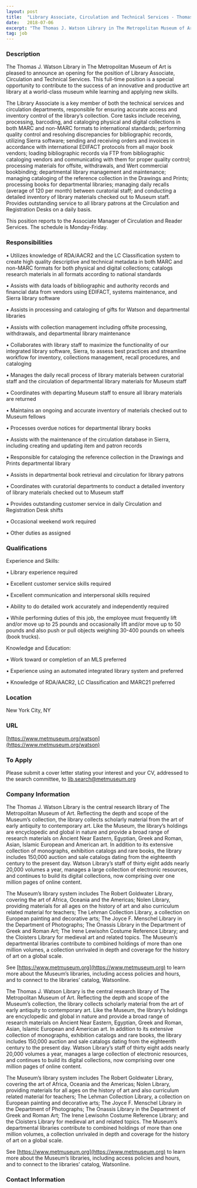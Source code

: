 ```yaml
---
layout: post
title:  "Library Associate, Circulation and Technical Services - Thomas J. Watson Library at the Metropolitan Museum of Art, NYC, NY"
date:   2018-07-06
excerpt: "The Thomas J. Watson Library in The Metropolitan Museum of Art is pleased to announce an opening for the position of Library Associate, Circulation and Technical Services. This full-time position is a special opportunity to contribute to the success of an innovative and productive art library at a world-class museum..."
tag: job
---
```


### Description   

The Thomas J. Watson Library in The Metropolitan Museum of Art is pleased to announce an opening for the position of Library Associate, Circulation and Technical Services. This full-time position is a special opportunity to contribute to the success of an innovative and productive art library at a world-class museum while learning and applying new skills.
 
The Library Associate is a key member of both the technical services and circulation departments, responsible for ensuring accurate access and inventory control of the library’s collection. Core tasks include receiving, processing, barcoding, and cataloging physical and digital collections in both MARC and non-MARC formats to international standards; performing quality control and resolving discrepancies for bibliographic records, utilizing Sierra software; sending and receiving orders and invoices in accordance with international EDIFACT protocols from all major book vendors; loading bibliographic records via FTP from bibliographic cataloging vendors and communicating with them for proper quality control; processing materials for offsite, withdrawals, and Wert commercial bookbinding; departmental library management and maintenance; managing cataloging of the reference collection in the Drawings and Prints; processing books for departmental libraries; managing daily recalls (average of 120 per month) between curatorial staff; and conducting a detailed inventory of library materials checked out to Museum staff. Provides outstanding service to all library patrons at the Circulation and Registration Desks on a daily basis.

This position reports to the Associate Manager of Circulation and Reader Services. The schedule is Monday-Friday.



### Responsibilities   



• 	Utilizes knowledge of RDA/AACR2 and the LC Classification system to create high quality descriptive and technical metadata in both MARC and non-MARC formats for both physical and digital collections; catalogs research materials in all formats according to national standards

• 	Assists with data loads of bibliographic and authority records and financial data from vendors using EDIFACT, systems maintenance, and Sierra library software 

• 	Assists in processing and cataloging of gifts for Watson and departmental libraries

• 	Assists with collection management including offsite processing, withdrawals, and departmental library maintenance

• 	Collaborates with library staff to maximize the functionality of our integrated library software, Sierra, to assess best practices and streamline workflow for inventory, collections management, recall procedures, and cataloging 

• 	Manages the daily recall process of library materials between curatorial staff and the circulation of departmental library materials for Museum staff 

• 	Coordinates with departing Museum staff to ensure all library materials are returned

• 	Maintains an ongoing and accurate inventory of materials checked out to Museum fellows

• 	Processes overdue notices for departmental library books 

• 	Assists with the maintenance of the circulation database in Sierra, including creating and updating item and patron records

• 	Responsible for cataloging the reference collection in the Drawings and Prints departmental library

• 	Assists in departmental book retrieval and circulation for library patrons 

• 	Coordinates with curatorial departments to conduct a detailed inventory of library materials checked out to Museum staff

• 	Provides outstanding customer service in daily Circulation and Registration Desk shifts 

• 	Occasional weekend work required

• 	Other duties as assigned




### Qualifications   

Experience and Skills:

• 	Library experience required

• 	Excellent customer service skills required

• 	Excellent communication and interpersonal skills required

• 	Ability to do detailed work accurately and independently required 

• 	While performing duties of this job, the employee must frequently lift and/or move up to 25 pounds and occasionally lift and/or move up to 50 pounds and also push or pull objects weighing 30-400 pounds on wheels (book trucks).

Knowledge and Education:

• 	Work toward or completion of an MLS preferred

• 	Experience using an automated integrated library system and preferred 

• 	Knowledge of RDA/AACR2, LC Classification and MARC21 preferred 






### Location   

New York City, NY


### URL   

[https://www.metmuseum.org/watson](https://www.metmuseum.org/watson) 

### To Apply   

Please submit a cover letter stating your interest and your CV, addressed to the search committee, to lib.search@metmuseum.org


### Company Information   

The Thomas J. Watson Library is the central research library of The Metropolitan Museum of Art. Reflecting the depth and scope of the Museum’s collection, the library collects scholarly material from the art of early antiquity to contemporary art. Like the Museum, the library’s holdings are encyclopedic and global in nature and provide a broad range of research materials on Ancient Near Eastern, Egyptian, Greek and Roman, Asian, Islamic European and American art. In addition to its extensive collection of monographs, exhibition catalogs and rare books, the library includes 150,000 auction and sale catalogs dating from the eighteenth century to the present day. Watson Library’s staff of thirty eight adds nearly 20,000 volumes a year, manages a large collection of electronic resources, and continues to build its digital collections, now comprising over one million pages of online content.

The Museum’s library system includes The Robert Goldwater Library, covering the art of Africa, Oceania and the Americas; Nolen Library, providing materials for all ages on the history of art and also curriculum related material for teachers; The Lehman Collection Library, a collection on European painting and decorative arts; The Joyce F. Menschel Library in the Department of Photographs; The Onassis Library in the Department of Greek and Roman Art; The Irene Lewisohn Costume Reference Library; and the Cloisters Library for medieval art and related topics. The Museum’s departmental libraries contribute to combined holdings of more than one million volumes, a collection unrivaled in depth and coverage for the history of art on a global scale.

See [https://www.metmuseum.org](https://www.metmuseum.org) to learn more about the Museum’s libraries, including access policies and hours, and to connect to the libraries’ catalog, Watsonline.

The Thomas J. Watson Library is the central research library of The Metropolitan Museum of Art. Reflecting the depth and scope of the Museum’s collection, the library collects scholarly material from the art of early antiquity to contemporary art. Like the Museum, the library’s holdings are encyclopedic and global in nature and provide a broad range of research materials on Ancient Near Eastern, Egyptian, Greek and Roman, Asian, Islamic European and American art. In addition to its extensive collection of monographs, exhibition catalogs and rare books, the library includes 150,000 auction and sale catalogs dating from the eighteenth century to the present day. Watson Library’s staff of thirty eight adds nearly 20,000 volumes a year, manages a large collection of electronic resources, and continues to build its digital collections, now comprising over one million pages of online content.

The Museum’s library system includes The Robert Goldwater Library, covering the art of Africa, Oceania and the Americas; Nolen Library, providing materials for all ages on the history of art and also curriculum related material for teachers; The Lehman Collection Library, a collection on European painting and decorative arts; The Joyce F. Menschel Library in the Department of Photographs; The Onassis Library in the Department of Greek and Roman Art; The Irene Lewisohn Costume Reference Library; and the Cloisters Library for medieval art and related topics. The Museum’s departmental libraries contribute to combined holdings of more than one million volumes, a collection unrivaled in depth and coverage for the history of art on a global scale.

See [https://www.metmuseum.org](https://www.metmuseum.org) to learn more about the Museum’s libraries, including access policies and hours, and to connect to the libraries’ catalog, Watsonline.





### Contact Information   





